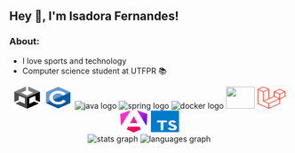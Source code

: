## Hey 👋, I'm Isadora Fernandes!

### About: 
+ I love sports and technology 
+ Computer science student at UTFPR 📚

<div align="center">
  <img src="https://github.com/devicons/devicon/blob/v2.16.0/icons/unity/unity-original.svg" height="40" width="52" alt="java logo"  />
   <img src="https://github.com/devicons/devicon/blob/v2.16.0/icons/c/c-original.svg" height="40" width="52" alt="java logo"  />
  <img src="https://cdn.jsdelivr.net/gh/devicons/devicon/icons/java/java-original.svg" height="40" width="52" alt="java logo"  />
  <img src="https://cdn.jsdelivr.net/gh/devicons/devicon/icons/spring/spring-original.svg" height="40" width="52" alt="spring logo"  />
  <img src="https://cdn.jsdelivr.net/gh/devicons/devicon/icons/docker/docker-original.svg" height="40" width="52" alt="docker logo"  />
  <img src="https://cdn.jsdelivr.net/gh/devicons/devicon@latest/icons/php/php-original.svg" height="40" width="52" />
  <img src="https://github.com/devicons/devicon/blob/v2.16.0/icons/laravel/laravel-original.svg" height="40" width="52" />
  <img src="https://github.com/devicons/devicon/blob/v2.16.0/icons/angular/angular-original.svg" height="40" width="52" />
  <img src="https://github.com/devicons/devicon/blob/v2.16.0/icons/typescript/typescript-plain.svg" height="40" width="52" />
  
</div>

 <div align="center">
  <img src="https://github-readme-stats.vercel.app/api?hide_title=false&hide_rank=false&show_icons=true&include_all_commits=true&count_private=true&disable_animations=false&theme=noctis_minimus&locale=pt-br&hide_border=false&custom_title=Estatísticas&username=Isaifo" height="150" alt="stats graph"  />
  <img src="https://github-readme-stats.vercel.app/api/top-langs?locale=pt-br&hide_title=false&layout=compact&card_width=320&langs_count=5&theme=noctis_minimus&hide_border=false&username=Isaifo" height="150" alt="languages graph"  />
</div>

